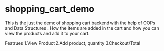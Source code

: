 # shopping_cart_demo

This is the just the demo of shopping cart backend with the help of  OOPs  and  Data Structures .
How the items are added in the cart and how you can view the products and add it to your cart.

Featrues
1.View Product
2.Add product, quantity
3.Checkout/Total

